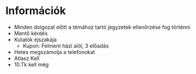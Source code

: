 # Információk
- Minden dolgozat előtt a témához tartó jegyzetek ellenőrzése fog történni
- Mentő kérdés
- Kutatók éjszakája
  - Kupon: Felment házi alól, 3 előadás
- Hetes megszámolja a telefonokat
- Atlasz Kell
- 10.Tk kell még